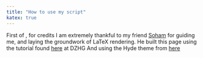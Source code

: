 ```yaml
---
title: "How to use my script"
katex: true
---
```


First of , for credits
I am extremely thankful to my friend [Soham](https://github.com/teito-dev) for guiding me, and laying the groundwork of LaTeX rendering. He built this page using the tutorial found [here](https://dzhg.dev/posts/2020/08/how-to-add-latex-support-in-hugo/) at DZHG
And using the Hyde theme from [here](https://github.com/spf13/hyde)

